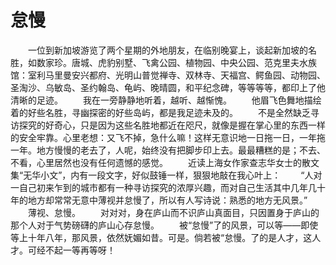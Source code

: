 # 怠慢
　　一位到新加坡游览了两个星期的外地朋友，在临别晚宴上，谈起新加坡的名胜，如数家珍。唐城、虎豹别墅、飞禽公园、植物园、中央公园、范克里夫水族馆：室利马里曼安兴都府、光明山普觉禅寺、双林寺、天福宫、鳄鱼园、动物园、圣淘沙、乌敏岛、圣约翰岛、龟屿、晚晴圆，和平纪念碑，等等等等，都印上了他清晰的足迹。 
　　我在一旁静静地听着，越听、越惭愧。 
　　他眉飞色舞地描绘着的好些名胜，寻幽探密的好些岛屿，都是我足迹未及的。 
　　不是全然缺乏寻访探究的好奇心，只是因为这些名胜地都近在咫尺，就像是握在掌心里的东西一样的安全牢靠。心里老想：又飞不掉，急什么嘛！这样无意识地一日拖一日，一年拖一年。地方慢慢的老去了，人呢，始终没有把脚步印上去。最最糟糕的是；不去、不看，心里居然也没有任何遗憾的感觉。 
　　近读上海女作家查志华女士的散文集“无华小文”，内有一段文字，好似鼓锤一样，狠狠地敲在我心叶上： 
　　“人对一自己初来乍到的城市都有一种寻访探究的浓厚兴趣，而对自己生活其中几年几十年的地方却常常无意中薄视并怠慢了，所以有人写诗说：熟悉的地方无风景。” 
　　薄视、怠慢。 
　　对对对，身在庐山而不识庐山真面目，只因置身于庐山的那个人对于气势磅礴的庐山心存怠慢。 
　　被“怠慢”了的风景，可以等——即使等上十年八年，那风景，依然妩媚如昔。可是。倘若被“怠慢。了的是人才，这人才。可经不起一等再等呀！
 